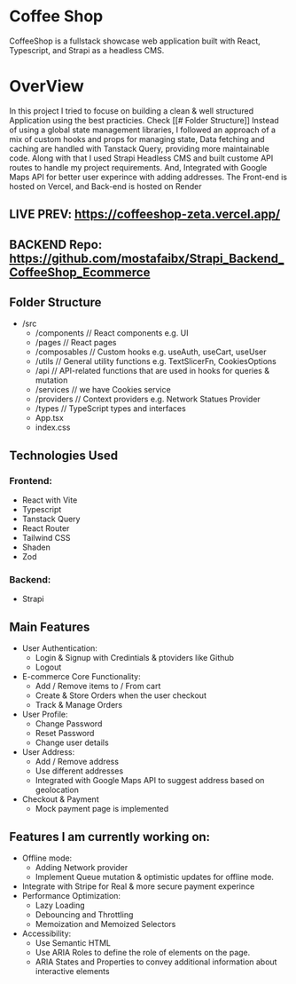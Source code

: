 # Coffee Shop

CoffeeShop is a fullstack showcase web application built with React, Typescript, and Strapi as a headless CMS.

# OverView

In this project I tried to focuse on building a clean & well structured Application using the best practicies. Check [[# Folder Structure]]
Instead of using a global state management libraries, I followed an approach of a mix of custom hooks and props for managing state, Data fetching and caching are handled with Tanstack Query, providing more maintainable code. Along with that I used Strapi Headless CMS and built custome API routes to handle my project requirements. And, Integrated with Google Maps API for better user experince with adding addresses.
The Front-end is hosted on Vercel, and Back-end is hosted on Render

## LIVE PREV: https://coffeeshop-zeta.vercel.app/
## BACKEND Repo: https://github.com/mostafaibx/Strapi_Backend_CoffeeShop_Ecommerce

## Folder Structure

- /src
  - /components // React components e.g. UI
  - /pages // React pages
  - /composables // Custom hooks e.g. useAuth, useCart, useUser
  - /utils // General utility functions e.g. TextSlicerFn, CookiesOptions
  - /api // API-related functions that are used in hooks for queries & mutation
  - /services // we have Cookies service
  - /providers // Context providers e.g. Network Statues Provider
  - /types // TypeScript types and interfaces
  - App.tsx
  - index.css

## Technologies Used

### Frontend:

- React with Vite
- Typescript
- Tanstack Query
- React Router
- Tailwind CSS
- Shaden
- Zod

  
### Backend:

- Strapi

## Main Features

- User Authentication:
  - Login & Signup with Credintials & ptoviders like Github 
  - Logout
- E-commerce Core Functionality:
  - Add / Remove items to / From cart
  - Create & Store Orders when the user checkout
  - Track & Manage Orders
- User Profile:
  - Change Password
  - Reset Password
  - Change user details
- User Address:
  - Add / Remove address
  - Use different addresses
  - Integrated with Google Maps API to suggest address based on geolocation
- Checkout & Payment
  - Mock payment page is implemented 


## Features I am currently working on:
- Offline mode:
  - Adding Network provider
  - Implement Queue mutation & optimistic updates for offline mode.
- Integrate with Stripe for Real & more secure payment experince
- Performance Optimization:
  - Lazy Loading
  - Debouncing and Throttling
  - Memoization and Memoized Selectors
- Accessibility:
  - Use Semantic HTML
  - Use ARIA Roles to define the role of elements on the page.
  - ARIA States and Properties to convey additional information about interactive elements
